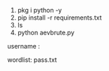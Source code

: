 1. pkg i python -y
2. pip install -r requirements.txt
3. ls
4. python aevbrute.py


username : 

wordlist: pass.txt
